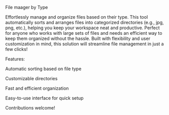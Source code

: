 File maager by Type

Effortlessly manage and organize files based on their type.
This tool automatically sorts and arranges files into categorized directories (e.g., jpg, png, etc.), helping you keep your workspace neat and productive. Perfect for anyone who works with large sets of files and needs an efficient way to keep them organized without the hassle. Built with flexibility and user customization in mind, this solution will streamline file management in just a few clicks!

Features:

Automatic sorting based on file type

Customizable directories

Fast and efficient organization

Easy-to-use interface for quick setup


Contributions welcome!

